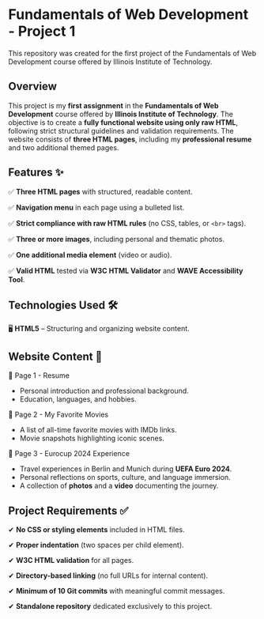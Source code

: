 <h1>Fundamentals of Web Development - Project 1</h1>
<p>
  This repository was created for the first project of the Fundamentals of Web Development course offered by Illinois Institute of Technology.
</p>
<h2>Overview</h2>
<p>
  This project is my <strong>first assignment</strong> in the <strong>Fundamentals of Web Development</strong> course offered by <strong>Illinois Institute of Technology</strong>. The objective is to create a <strong>fully functional website using only raw HTML</strong>, following strict structural guidelines and validation requirements. The website consists of <strong>three HTML pages</strong>, including my <strong>professional resume</strong> and two additional themed pages.
</p>
<h2>Features ✨</h2>
<p>
  ✅ <strong>Three HTML pages</strong> with structured, readable content.
</p>
<p>
  ✅ <strong>Navigation menu</strong> in each page using a bulleted list.
</p>
<p>
  ✅ <strong>Strict compliance with raw HTML rules</strong> (no CSS, tables, or <code>&lt;br&gt;</code> tags).
</p>
<p>
  ✅ <strong>Three or more images</strong>, including personal and thematic photos.
</p>
<p>
  ✅ <strong>One additional media element</strong> (video or audio).
</p>
<p>
  ✅ <strong>Valid HTML</strong> tested via <strong>W3C HTML Validator</strong> and <strong>WAVE Accessibility Tool</strong>.
</p>
<h2>Technologies Used 🛠️</h2>
<p>
  🖥️ <strong>HTML5</strong> – Structuring and organizing website content.
</p>
<h2>Website Content 📂</h2>
<p>
  📌 Page 1 - Resume
</p>
<ul>
  <li>
    Personal introduction and professional background.
  </li>
  <li>
    Education, languages, and hobbies.
  </li>
</ul>
<p>
  📌 Page 2 - My Favorite Movies
</p>
<ul>
  <li>
    A list of all-time favorite movies with IMDb links.
  </li>
  <li>
    Movie snapshots highlighting iconic scenes.
  </li>
</ul>
<p>
  📌 Page 3 - Eurocup 2024 Experience
</p>
<ul>
  <li>
    Travel experiences in Berlin and Munich during <strong>UEFA Euro 2024</strong>.
  </li>
  <li>
    Personal reflections on sports, culture, and language immersion.
  </li>
  <li>
    A collection of <strong>photos</strong> and a <strong>video</strong> documenting the journey.
  </li>
</ul>
<h2>Project Requirements ✅</h2>
<p>
  ✔ <strong>No CSS or styling elements</strong> included in HTML files.
</p>
<p>
  ✔ <strong>Proper indentation</strong> (two spaces per child element).
</p>
<p>
  ✔ <strong>W3C HTML validation</strong> for all pages.
</p>
<p>
  ✔ <strong>Directory-based linking</strong> (no full URLs for internal content).
</p>
<p>
  ✔ <strong>Minimum of 10 Git commits</strong> with meaningful commit messages.
</p>
<p>
  ✔ <strong>Standalone repository</strong> dedicated exclusively to this project.
</p>
